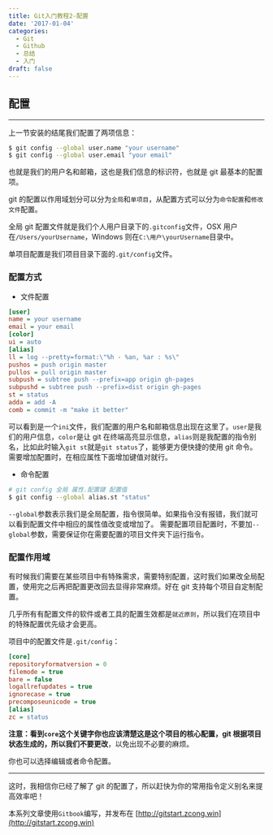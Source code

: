 ```yaml
---
title: Git入门教程2-配置
date: '2017-01-04'
categories:
  - Git
  - Github
  - 总结
  - 入门
draft: false
---
```


## 配置

---

上一节安装的结尾我们配置了两项信息：
```sh
$ git config --global user.name "your username"
$ git config --global user.email "your email"
```
也就是我们的用户名和邮箱，这也是我们信息的标识符，也就是 git 最基本的配置项。

<!--more-->

git 的配置以作用域划分可以分为`全局`和`单项目`，从配置方式可以分为`命令配置`和`修改文件`配置。

全局 git 配置文件就是我们个人用户目录下的`.gitconfig`文件，OSX 用户在`/Users/yourUsername`，Windows 则在`C:\用户\yourUsername`目录中。

单项目配置是我们项目目录下面的`.git/config`文件。

### 配置方式

* 文件配置

```ini
[user]
name = your username
email = your email
[color]
ui = auto
[alias]
ll = log --pretty=format:\"%h - %an, %ar : %s\"
pushos = push origin master
pullos = pull origin master
subpush = subtree push --prefix=app origin gh-pages
subpushd = subtree push --prefix=dist origin gh-pages
st = status
adda = add -A
comb = commit -m "make it better"
```
可以看到是一个`ini`文件，我们配置的用户名和邮箱信息出现在这里了。`user`是我们的用户信息，`color`是让 git 在终端高亮显示信息，`alias`则是我配置的指令别名，比如此时输入`git st`就是`git status`了，能够更方便快捷的使用 git 命令。
需要增加配置时，在相应属性下面增加键值对就行。
* 命令配置
```sh
# git config 全局	属性.配置键 配置值
$ git config --global alias.st "status"
```
`--global`参数表示我们是全局配置，指令很简单。如果指令没有报错，我们就可以看到配置文件中相应的属性值改变或增加了。
需要配置项目配置时，不要加`--global`参数，需要保证你在需要配置的项目文件夹下运行指令。
### 配置作用域

有时候我们需要在某些项目中有特殊需求，需要特别配置，这时我们如果改全局配置，使用完之后再把配置更改回去显得非常麻烦。好在 git 支持每个项目自定制配置。

几乎所有有配置文件的软件或者工具的配置生效都是`就近原则`，所以我们在项目中的特殊配置优先级才会更高。

项目中的配置文件是`.git/config`：
```ini
[core]
repositoryformatversion = 0
filemode = true
bare = false
logallrefupdates = true
ignorecase = true
precomposeunicode = true
[alias]
zc = status
```
**注意：**看到`core`这个关键字你也应该清楚这是这个项目的核心配置，git 根据项目状态生成的，所以我们**不要更改**，以免出现不必要的麻烦。

你也可以选择编辑或者命令配置。

---

这时，我相信你已经了解了 git 的配置了，所以赶快为你的常用指令定义别名来提高效率吧！

本系列文章使用`Gitbook`编写，并发布在 [http://gitstart.zcong.win](http://gitstart.zcong.win)
